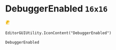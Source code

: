 # DebuggerEnabled `16x16`
<img src="/img/DebuggerEnabled.png" width=16 height=16>

``` CSharp
EditorGUIUtility.IconContent("DebuggerEnabled")
```
```
DebuggerEnabled
```
